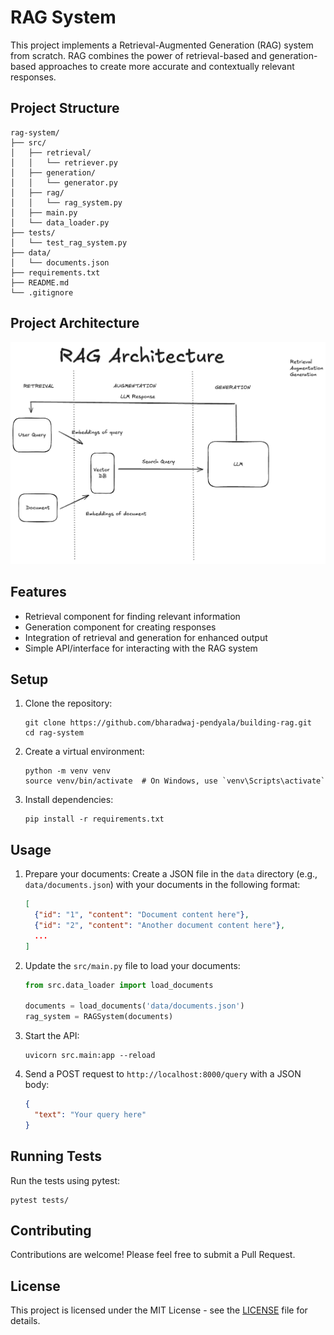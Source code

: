 # RAG System

This project implements a Retrieval-Augmented Generation (RAG) system from scratch. RAG combines the power of retrieval-based and generation-based approaches to create more accurate and contextually relevant responses.

## Project Structure

```
rag-system/
├── src/
│   ├── retrieval/
│   │   └── retriever.py
│   ├── generation/
│   │   └── generator.py
│   ├── rag/
│   │   └── rag_system.py
│   ├── main.py
│   └── data_loader.py
├── tests/
│   └── test_rag_system.py
├── data/
│   └── documents.json
├── requirements.txt
├── README.md
└── .gitignore
```

## Project Architecture

![RAG Arch Overview.](docs/diagrams/RAG_Arch.png)

## Features

- Retrieval component for finding relevant information
- Generation component for creating responses
- Integration of retrieval and generation for enhanced output
- Simple API/interface for interacting with the RAG system

## Setup

1. Clone the repository:
   ```
   git clone https://github.com/bharadwaj-pendyala/building-rag.git
   cd rag-system
   ```

2. Create a virtual environment:
   ```
   python -m venv venv
   source venv/bin/activate  # On Windows, use `venv\Scripts\activate`
   ```

3. Install dependencies:
   ```
   pip install -r requirements.txt
   ```

## Usage

1. Prepare your documents:
   Create a JSON file in the `data` directory (e.g., `data/documents.json`) with your documents in the following format:
   ```json
   [
     {"id": "1", "content": "Document content here"},
     {"id": "2", "content": "Another document content here"},
     ...
   ]
   ```

2. Update the `src/main.py` file to load your documents:
   ```python
   from src.data_loader import load_documents

   documents = load_documents('data/documents.json')
   rag_system = RAGSystem(documents)
   ```

3. Start the API:
   ```
   uvicorn src.main:app --reload
   ```

4. Send a POST request to `http://localhost:8000/query` with a JSON body:
   ```json
   {
     "text": "Your query here"
   }
   ```

## Running Tests

Run the tests using pytest:
```
pytest tests/
```

## Contributing

Contributions are welcome! Please feel free to submit a Pull Request.

## License

This project is licensed under the MIT License - see the [LICENSE](LICENSE) file for details.